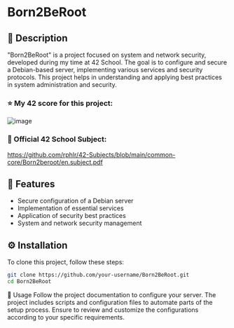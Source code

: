 # Born2BeRoot

## 📜 Description
"Born2BeRoot" is a project focused on system and network security, developed during my time at 42 School. The goal is to configure and secure a Debian-based server, implementing various services and security protocols. This project helps in understanding and applying best practices in system administration and security.


### ⭐ My 42 score for this project:
![image](https://github.com/yvann-ba/Born2BeRoot/assets/97234242/276aef37-3a2d-4d1e-a91e-aae5d519b7f5)

### 📄 Official 42 School Subject:
https://github.com/rphlr/42-Subjects/blob/main/common-core/Born2beroot/en.subject.pdf

## 🌟 Features
- Secure configuration of a Debian server
- Implementation of essential services
- Application of security best practices
- System and network security management

## ⚙️ Installation

To clone this project, follow these steps:

```bash
git clone https://github.com/your-username/Born2BeRoot.git
cd Born2BeRoot
```
🚀 Usage
Follow the project documentation to configure your server. The project includes scripts and configuration files to automate parts of the setup process. Ensure to review and customize the configurations according to your specific requirements.
